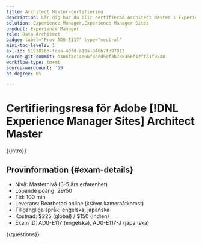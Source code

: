 ```yaml
---
title: Architect Master-certifiering
description: Lär dig hur du blir certifierad Architect Master i Experience Manager Sites.
solution: Experience Manager,Experience Manager Sites
product: Experience Manager
role: Data Architect
badge: label="Prov AD0-E117" type="neutral"
mini-toc-levels: 1
exl-id: 519381bd-fcea-40fd-a10a-046b7fb97913
source-git-commit: a406fac14e66f8aed5ef3b288356e12ffa1f98a0
workflow-type: tm+mt
source-wordcount: '59'
ht-degree: 0%

---
```


# Certifieringsresa för Adobe [!DNL Experience Manager Sites] Architect Master

{{intro}}

## Provinformation {#exam-details}

* Nivå: Masternivå (3-5 års erfarenhet)
* Löpande poäng: 29/50
* Tid: 100 min
* Leverans: Bearbetad online (kräver kameraåtkomst)
* Tillgängliga språk: engelska, japanska
* Kostnad: $225 (global) / $150 (Indien)
* Exam ID: AD0-E117 (engelska), AD0-E117-J (japanska)

{{questions}}
